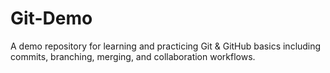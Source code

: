 # Git-Demo
A demo repository for learning and practicing Git &amp; GitHub basics including commits, branching, merging, and collaboration workflows.
